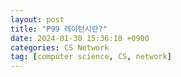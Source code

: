 ```yaml
---
layout: post
title: "P99 레이턴시란?"
date: 2024-01-30 15:36:18 +0900
categories: CS Network
tag: [computer science, CS, network]
---
```


